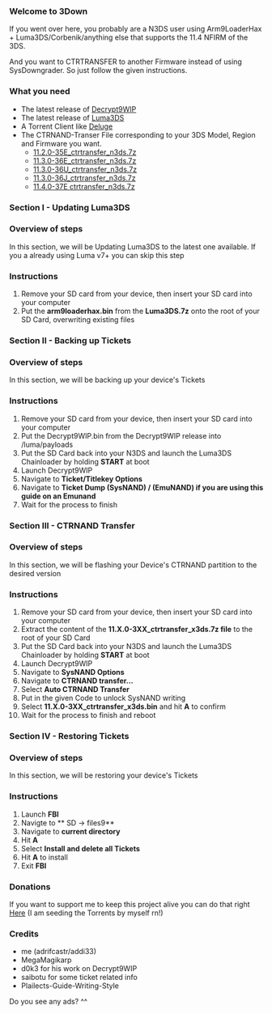 ### Welcome to 3Down

If you went over here, you probably are a N3DS user using Arm9LoaderHax + Luma3DS/Corbenik/anything else that supports the 11.4 NFIRM of the 3DS.

And you want to CTRTRANSFER to another Firmware instead of using SysDowngrader.
So just follow the given instructions.


### What you need

- The latest release of [Decrypt9WIP](https://github.com/d0k3/Decrypt9WIP/releases/latest)
- The latest release of [Luma3DS](https://github.com/AuroraWright/Luma3DS/releases/latest)
- A Torrent Client like [Deluge](http://dev.deluge-torrent.org/wiki/Download)
- The CTRNAND-Transer File corresponding to your 3DS Model, Region and Firmware you want.
   - [11.2.0-35E_ctrtransfer_n3ds.7z](magnet:?xt=urn:btih:1C1C3CA3791D32CF5130A896E1DAE81F70AB40F5&dn=11.2.0-35E_ctrtransfer_n3ds.7z&tr=udp%3a%2f%2ftracker.openbittorrent.com%3a80%2fannounce&tr=udp%3a%2f%2ftracker.opentrackr.org%3a1337%2fannounce)
   - [11.3.0-36E_ctrtransfer_n3ds.7z](magnet:?xt=urn:btih:1D57D6CEC27B6C69212E3D38A423D2920CD7F35B&dn=11.3.0-36E_ctrtransfer_n3ds.7z&tr=udp%3a%2f%2ftracker.openbittorrent.com%3a80%2fannounce&tr=udp%3a%2f%2ftracker.opentrackr.org%3a1337%2fannounce) 
   - [11.3.0-36U_ctrtransfer_n3ds.7z](magnet:?xt=urn:btih:E092D5CD157AAE22A286E8691B135D380962356C&dn=11.3.0-36U_ctrtransfer_n3ds.7z&tr=udp%3a%2f%2ftracker.openbittorrent.com%3a80%2fannounce&tr=udp%3a%2f%2ftracker.opentrackr.org%3a1337%2fannounce)
   - [11.3.0-36J_ctrtransfer_n3ds.7z](magnet:?xt=urn:btih:B77C5E836159AED32E9056E8AB296053BC2BD40A&dn=11.3.0-36J_ctrtransfer_n3ds.7z&tr=udp%3a%2f%2ftracker.openbittorrent.com%3a80%2fannounce&tr=udp%3a%2f%2ftracker.opentrackr.org%3a1337%2fannounce)
   - [11.4.0-37E ctrtransfer_n3ds.7z](magnet:?xt=urn:btih:E2BC86AB8A1BE69C146A22667F03D3A6FBE833F3&dn=11.4.0-37E_ctrtransfer_n3ds.7z&tr=udp%3a%2f%2ftracker.openbittorrent.com%3a80%2fannounce&tr=udp%3a%2f%2ftracker.opentrackr.org%3a1337%2fannounce)

### Section I - Updating Luma3DS

### Overview of steps
In this section, we will be Updating Luma3DS to the latest one available. If you a already using Luma v7+ you can skip this step
   
### Instructions

1. Remove your SD card from your device, then insert your SD card into your computer
2. Put the **arm9loaderhax.bin** from the **Luma3DS.7z** onto the root of your SD Card, overwriting existing files

### Section II - Backing up Tickets

### Overview of steps
In this section, we will be backing up your device's Tickets

### Instructions

1. Remove your SD card from your device, then insert your SD card into your computer
2. Put the Decrypt9WIP.bin from the Decrypt9WIP release into /luma/payloads
3. Put the SD Card back into your N3DS and launch the Luma3DS Chainloader by holding **START** at boot
4. Launch Decrypt9WIP
5. Navigate to **Ticket/Titlekey Options**
6. Navigate to **Ticket Dump (SysNAND) / (EmuNAND) if you are using this guide on an Emunand**
7. Wait for the process to finish 

### Section III - CTRNAND Transfer

### Overview of steps
In this section, we will be flashing your Device's CTRNAND partition to the desired version

### Instructions

1. Remove your SD card from your device, then insert your SD card into your computer
3. Extract the content of the **11.X.0-3XX_ctrtransfer_x3ds.7z file** to the root of your SD Card
4. Put the SD Card back into your N3DS and launch the Luma3DS Chainloader by holding **START** at boot
5. Launch Decrypt9WIP
6. Navigate to **SysNAND Options**
7. Navigate to **CTRNAND transfer...**
8. Select **Auto CTRNAND Transfer**
9. Put in the given Code to unlock SysNAND writing
10. Select **11.X.0-3XX_ctrtransfer_x3ds.bin** and hit **A** to confirm
11. Wait for the process to finish and reboot

### Section IV - Restoring Tickets

### Overview of steps
In this section, we will be restoring your device's Tickets

### Instructions
1. Launch **FBI**
2. Navigte to ** SD -> files9**
3. Navigate to **current directory**
4. Hit **A**
6. Select **Install and delete all Tickets**
7. Hit **A** to install
7. Exit **FBI**

### Donations

If you want to support me to keep this project alive you can do that right [Here](https://www.paypal.me/adrifcastr)
(I am seeding the Torrents by myself rn!)

### Credits
- me (adrifcastr/addi33)
- MegaMagikarp
- d0k3 for his work on Decrypt9WIP
- saibotu for some ticket related info
- Plailects-Guide-Writing-Style





Do you see any ads? ^^
